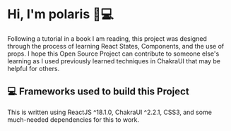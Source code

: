 # Hi, I'm polaris 👋💻
Following a tutorial in a book I am reading, this project was designed through the process of learning React States, Components, and the use of props. I hope this Open Source Project can contribute to someone else's learning as I used previously learned techniques in ChakraUI that may be helpful for others. 

## 💻 Frameworks used to build this Project
This is written using ReactJS ^18.1.0, ChakraUI ^2.2.1, CSS3, and some much-needed dependencies for this to work.